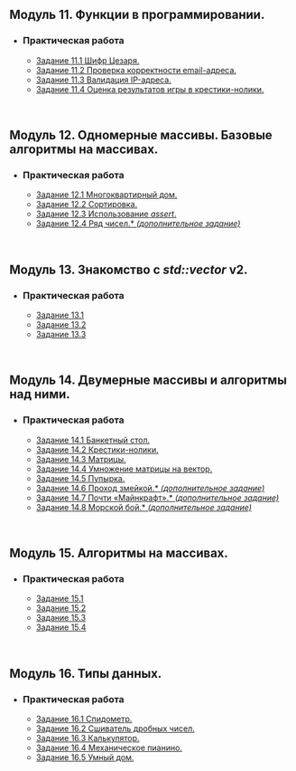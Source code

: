 
## **Модуль 11. Функции в программировании.**
- ### **Практическая работа**
    - [Задание 11.1 Шифр Цезаря.](Module-11/Task-1/src/main.cpp)
    - [Задание 11.2 Проверка корректности email-адреса.](Module-11/Task-2/src/main.cpp)
    - [Задание 11.3 Валидация IP-адреса.](Module-11/Task-3/src/main.cpp)
    - [Задание 11.4 Оценка результатов игры в крестики-нолики.](Module-11/Task-4/src/main.cpp)

<br/>

## **Модуль 12. Одномерные массивы. Базовые алгоритмы на массивах.**
- ### **Практическая работа**
    - [Задание 12.1 Многоквартирный дом.](Module-12/Task-1/src/main.cpp)
    - [Задание 12.2 Сортировка.](Module-12/Task-2/src/main.cpp)
    - [Задание 12.3 Использование *assert*.](Module-12/Task-3/src/main.cpp)
    - [Задание 12.4 Ряд чисел.\* *(дополнительное задание)*](Module-12/Task-4/src/main.cpp)

<br/>

## **Модуль 13. Знакомство с *std::vector* v2.**
- ### **Практическая работа**
    - [Задание 13.1](Module-13/Task-1/src/main.cpp)
    - [Задание 13.2](Module-13/Task-2/src/main.cpp)
    - [Задание 13.3](Module-13/Task-3/src/main.cpp)

<br/>

## **Модуль 14. Двумерные массивы и алгоритмы над ними.**
- ### **Практическая работа**
    - [Задание 14.1 Банкетный стол.](Module-14/Task-1/src/main.cpp)
    - [Задание 14.2 Крестики-нолики.](Module-14/Task-2/src/main.cpp)
    - [Задание 14.3 Матрицы.](Module-14/Task-3/src/main.cpp)
    - [Задание 14.4 Умножение матрицы на вектор.](Module-14/Task-4/src/main.cpp)
    - [Задание 14.5 Пупырка.](Module-14/Task-5/src/main.cpp)
    - [Задание 14.6 Проход змейкой.\* *(дополнительное задание)*](Module-14/Task-6/src/main.cpp)
    - [Задание 14.7 Почти «Майнкрафт».\* *(дополнительное задание)*](Module-14/Task-7/src/main.cpp)
    - [Задание 14.8 Морской бой.\* *(дополнительное задание)*](Module-14/Task-8/src/main.cpp)

<br/>

## **Модуль 15. Алгоритмы на массивах.**
- ### **Практическая работа**
    - [Задание 15.1](Module-15/Task-1/src/main.cpp)
    - [Задание 15.2](Module-15/Task-2/src/main.cpp)
    - [Задание 15.3](Module-15/Task-3/src/main.cpp)
    - [Задание 15.4](Module-15/Task-4/src/main.cpp)

<br/>

## **Модуль 16. Типы данных.**
- ### **Практическая работа**
    - [Задание 16.1 Спидометр.](Module-16/Task-1/src/main.cpp)
    - [Задание 16.2 Сшиватель дробных чисел.](Module-16/Task-2/src/main.cpp)
    - [Задание 16.3 Калькулятор.](Module-16/Task-3/src/main.cpp)
    - [Задание 16.4 Механическое пианино.](Module-16/Task-4/src/main.cpp)
    - [Задание 16.5 Умный дом.](Module-16/Task-5/src/main.cpp)
